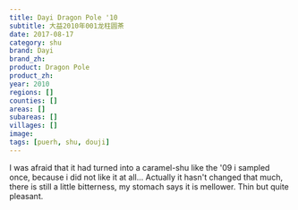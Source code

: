 ```yaml
---
title: Dayi Dragon Pole '10
subtitle: 大益2010年001龙柱圆茶
date: 2017-08-17
category: shu
brand: Dayi
brand_zh: 
product: Dragon Pole
product_zh: 
year: 2010
regions: []
counties: []
areas: []
subareas: []
villages: []
image: 
tags: [puerh, shu, douji]
---
```

I was afraid that it had turned into a caramel-shu like the '09 i sampled once, because i did not like it at all... Actually it hasn't changed that much, there is still a little bitterness, my stomach says it is mellower. Thin but quite pleasant.